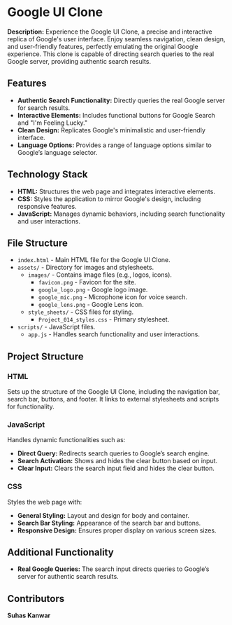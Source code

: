 # Google UI Clone

**Description:** Experience the Google UI Clone, a precise and interactive replica of Google's user interface. Enjoy seamless navigation, clean design, and user-friendly features, perfectly emulating the original Google experience. This clone is capable of directing search queries to the real Google server, providing authentic search results.

## Features

- **Authentic Search Functionality:** Directly queries the real Google server for search results.
- **Interactive Elements:** Includes functional buttons for Google Search and "I'm Feeling Lucky."
- **Clean Design:** Replicates Google's minimalistic and user-friendly interface.
- **Language Options:** Provides a range of language options similar to Google’s language selector.

## Technology Stack

- **HTML:** Structures the web page and integrates interactive elements.
- **CSS:** Styles the application to mirror Google's design, including responsive features.
- **JavaScript:** Manages dynamic behaviors, including search functionality and user interactions.

## File Structure

- `index.html` - Main HTML file for the Google UI Clone.
- `assets/` - Directory for images and stylesheets.
  - `images/` - Contains image files (e.g., logos, icons).
    - `favicon.png` - Favicon for the site.
    - `google_logo.png` - Google logo image.
    - `google_mic.png` - Microphone icon for voice search.
    - `google_lens.png` - Google Lens icon.
  - `style_sheets/` - CSS files for styling.
    - `Project_014_styles.css` - Primary stylesheet.
- `scripts/` - JavaScript files.
  - `app.js` - Handles search functionality and user interactions.

## Project Structure

### HTML

Sets up the structure of the Google UI Clone, including the navigation bar, search bar, buttons, and footer. It links to external stylesheets and scripts for functionality.

### JavaScript

Handles dynamic functionalities such as:
- **Direct Query:** Redirects search queries to Google’s search engine.
- **Search Activation:** Shows and hides the clear button based on input.
- **Clear Input:** Clears the search input field and hides the clear button.

### CSS

Styles the web page with:
- **General Styling:** Layout and design for body and container.
- **Search Bar Styling:** Appearance of the search bar and buttons.
- **Responsive Design:** Ensures proper display on various screen sizes.

## Additional Functionality

- **Real Google Queries:** The search input directs queries to Google’s server for authentic search results.

## Contributors
**Suhas Kanwar**
